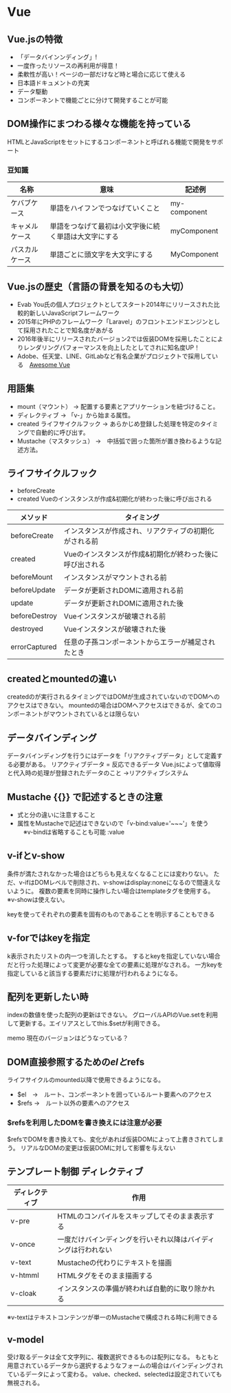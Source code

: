 # Vue

## Vue.jsの特徴

- 「データバインンディング」!
- 一度作ったリソースの再利用が得意！
- 柔軟性が高い！ページの一部だけなど時と場合に応じて使える
- 日本語ドキュメントの充実
- データ駆動
- コンポーネントで機能ごとに分けて開発することが可能

## DOM操作にまつわる様々な機能を持っている
HTMLとJavaScriptをセットにするコンポーネントと呼ばれる機能で開発をサポート

### 豆知識

| 名称 | 意味 | 記述例 |
| --- | --- | --- |
| ケバブケース | 単語をハイフンでつなげていくこと | my-component |
| キャメルケース | 単語をつなげて最初は小文字後に続く単語は大文字にする | myComponent |
| パスカルケース | 単語ごとに頭文字を大文字にする | MyComponent |

## Vue.jsの歴史（言語の背景を知るのも大切）

- Evab You氏の個人プロジェクトとしてスタート2014年にリリースされた比較的新しいJavaScriptフレームワーク
- 2015年にPHPのフレームワーク「Laravel」のフロントエンドエンジンとして採用されたことで知名度があがる
- 2016年後半にリリースされたバージョン2では仮装DOMを採用したことによりレンダリングパフォーマンスを向上したとしてされに知名度UP！
- Adobe、任天堂、LINE、GitLabなど有名企業がプロジェクトで採用している　[Awesome Vue](https://gitlab.com/vuejs/awesome-vue)

## 用語集
- mount（マウント） → 配置する要素とアプリケーションを紐づけること。
- ディレクティブ → 「v-」から始まる属性。
- created ライフサイクルフック → あらかじめ登録した処理を特定のタイミングで自動的に呼び出す。
- Mustache（マスタッシュ） →　中括弧で囲った箇所が置き換わるような記述方法。

## ライフサイクルフック
- beforeCreate
- created Vueのインスタンスが作成&初期化が終わった後に呼び出される

| メソッド | タイミング |
| --- | --- |
| beforeCreate | インスタンスが作成され、リアクティブの初期化がされる前 |
| created | Vueのインスタンスが作成&初期化が終わった後に呼び出される |
| beforeMount | インスタンスがマウントされる前 |
| beforeUpdate | データが更新されDOMに適用される前 |
| update | データが更新されDOMに適用された後 |
| beforeDestroy | Vueインスタンスが破壊される前 |
| destroyed | Vueインスタンスが破壊された後 |
| errorCaptured | 任意の子孫コンポーネントからエラーが補足されたとき |

## createdとmountedの違い
createdのが実行されるタイミングではDOMが生成されていないのでDOMへのアクセスはできない。
mountedの場合はDOMへアクセスはできるが、全てのコンポーネントがマウントされているとは限らない

## データバインディング
データバインディングを行うにはデータを「リアクティブデータ」として定義する必要がある。
リアクティブデータ = 反応できるデータ
Vue.jsによって値取得と代入時の処理が登録されたデータのこと
→リアクティブシステム

## Mustache {{}} で記述するときの注意

- 式と分の違いに注意すること
- 属性をMustacheで記述はできないので「v-bind:value='~~~'」を使う
　※v-bindは省略することも可能 :value

## v-ifとv-show
条件が満たされなかった場合はどちらも見えなくなることには変わりない。
ただ、v-ifはDOMレベルで削除され、v-showはdisplay:noneになるので間違えないように。
複数の要素を同時に操作したい場合はtemplateタグを使用する。
※v-showは使えない。

keyを使ってそれぞれの要素を固有のものであることを明示することもできる

## v-forではkeyを指定
k表示されたリストの内一つを消したとする。
するとkeyを指定していない場合だと行った処理によって変更が必要な全ての要素に処理がなされる。
一方keyを指定していると該当する要素だけに処理が行われるようになる。

## 配列を更新したい時
indexの数値を使った配列の更新はできない。
グローバルAPIのVue.setを利用して更新する。エイリアスとしてthis.$setが利用できる。

memo
現在のバージョンはどうなっている？

## DOM直接参照するための$elと$refs
ライフサイクルのmounted以降で使用できるようになる。
- $el　→　ルート、コンポーネントを囲っているルート要素へのアクセス
- $refs →　ルート以外の要素へのアクセス

### $refsを利用したDOMを書き換えには注意が必要
$refsでDOMを書き換えても、変化があれば仮装DOMによって上書きされてしまう。
リアルなDOMの変更は仮装DOMに対して影響を与えない

## テンプレート制御 ディレクティブ

| ディレクティブ | 作用 |
| --- | --- |
| v-pre | HTMLのコンパイルをスキップしてそのまま表示する |
| v-once | 一度だけバインディングを行いそれ以降はバイディングは行われない |
| v-text | Mustacheの代わりにテキストを描画 |
| v-htmml | HTMLタグをそのまま描画する |
| v-cloak | インスタンスの準備が終われば自動的に取り除かれる |
※v-textはテキストコンテンツが単一のMustacheで構成される時に利用できる

## v-model
受け取るデータは全て文字列に、複数選択できるものは配列になる。
もともと用意されているデータから選択するようなフォームの場合はバインディングされているデータによって変わる。
value、checked、selectedは設定されていても無視される。
